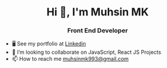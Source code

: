 <h1 align="center">Hi 👋, I'm Muhsin MK</h1>
<h3 align="center">Front End Developer</h3>

- 🖥️  See my portfolio at [Linkedin](https://www.linkedin.com/in/muhsinmk/)
- 💞️ I’m looking to collaborate on JavaScript, React JS Projects
- 📫 How to reach me [muhsinmk993@gmail.com](mailto:muhsinmk993@gmail.com)

<!---
muhsinmk/muhsinmk is a ✨ special ✨ repository because its `README.md` (this file) appears on your GitHub profile.
You can click the Preview link to take a look at your changes.
--->

